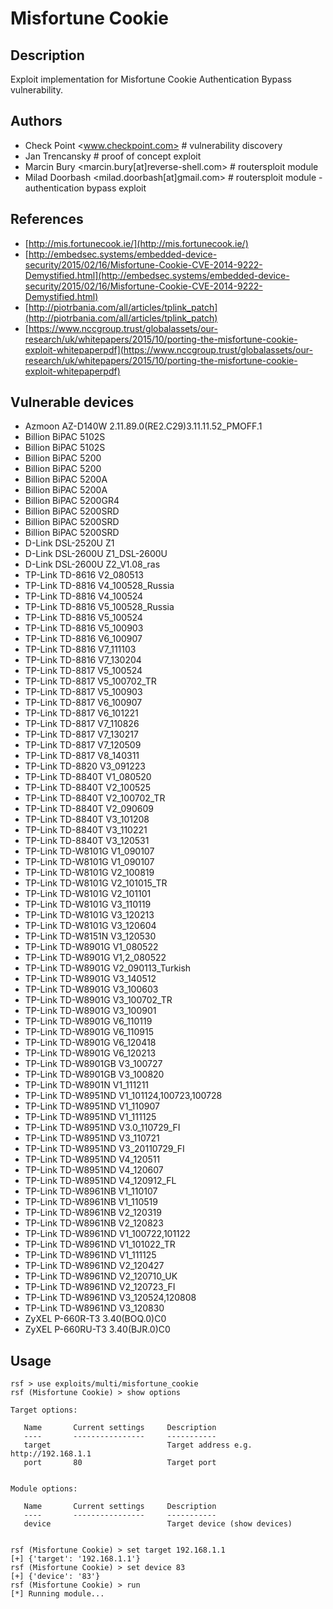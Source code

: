 # Misfortune Cookie

## Description
Exploit implementation for Misfortune Cookie Authentication Bypass vulnerability.

## Authors
* Check Point <www.checkpoint.com> # vulnerability discovery
* Jan Trencansky # proof of concept exploit
* Marcin Bury <marcin.bury[at]reverse-shell.com> # routersploit module
* Milad Doorbash <milad.doorbash[at]gmail.com> # routersploit module - authentication bypass exploit

## References
* [http://mis.fortunecook.ie/](http://mis.fortunecook.ie/)
* [http://embedsec.systems/embedded-device-security/2015/02/16/Misfortune-Cookie-CVE-2014-9222-Demystified.html](http://embedsec.systems/embedded-device-security/2015/02/16/Misfortune-Cookie-CVE-2014-9222-Demystified.html)
* [http://piotrbania.com/all/articles/tplink_patch](http://piotrbania.com/all/articles/tplink_patch)
* [https://www.nccgroup.trust/globalassets/our-research/uk/whitepapers/2015/10/porting-the-misfortune-cookie-exploit-whitepaperpdf](https://www.nccgroup.trust/globalassets/our-research/uk/whitepapers/2015/10/porting-the-misfortune-cookie-exploit-whitepaperpdf)

## Vulnerable devices
* Azmoon AZ-D140W 2.11.89.0(RE2.C29)3.11.11.52_PMOFF.1
* Billion BiPAC 5102S
* Billion BiPAC 5102S
* Billion BiPAC 5200
* Billion BiPAC 5200
* Billion BiPAC 5200A
* Billion BiPAC 5200A
* Billion BiPAC 5200GR4
* Billion BiPAC 5200SRD
* Billion BiPAC 5200SRD
* Billion BiPAC 5200SRD
* D-Link DSL-2520U Z1
* D-Link DSL-2600U Z1_DSL-2600U
* D-Link DSL-2600U Z2_V1.08_ras
* TP-Link TD-8616 V2_080513
* TP-Link TD-8816 V4_100528_Russia
* TP-Link TD-8816 V4_100524
* TP-Link TD-8816 V5_100528_Russia
* TP-Link TD-8816 V5_100524
* TP-Link TD-8816 V5_100903
* TP-Link TD-8816 V6_100907
* TP-Link TD-8816 V7_111103
* TP-Link TD-8816 V7_130204
* TP-Link TD-8817 V5_100524
* TP-Link TD-8817 V5_100702_TR
* TP-Link TD-8817 V5_100903
* TP-Link TD-8817 V6_100907
* TP-Link TD-8817 V6_101221
* TP-Link TD-8817 V7_110826
* TP-Link TD-8817 V7_130217
* TP-Link TD-8817 V7_120509
* TP-Link TD-8817 V8_140311
* TP-Link TD-8820 V3_091223
* TP-Link TD-8840T V1_080520
* TP-Link TD-8840T V2_100525
* TP-Link TD-8840T V2_100702_TR
* TP-Link TD-8840T V2_090609
* TP-Link TD-8840T V3_101208
* TP-Link TD-8840T V3_110221
* TP-Link TD-8840T V3_120531
* TP-Link TD-W8101G V1_090107
* TP-Link TD-W8101G V1_090107
* TP-Link TD-W8101G V2_100819
* TP-Link TD-W8101G V2_101015_TR
* TP-Link TD-W8101G V2_101101
* TP-Link TD-W8101G V3_110119
* TP-Link TD-W8101G V3_120213
* TP-Link TD-W8101G V3_120604
* TP-Link TD-W8151N V3_120530
* TP-Link TD-W8901G V1_080522
* TP-Link TD-W8901G V1,2_080522
* TP-Link TD-W8901G V2_090113_Turkish
* TP-Link TD-W8901G V3_140512
* TP-Link TD-W8901G V3_100603
* TP-Link TD-W8901G V3_100702_TR
* TP-Link TD-W8901G V3_100901
* TP-Link TD-W8901G V6_110119
* TP-Link TD-W8901G V6_110915
* TP-Link TD-W8901G V6_120418
* TP-Link TD-W8901G V6_120213
* TP-Link TD-W8901GB V3_100727
* TP-Link TD-W8901GB V3_100820
* TP-Link TD-W8901N V1_111211
* TP-Link TD-W8951ND V1_101124,100723,100728
* TP-Link TD-W8951ND V1_110907
* TP-Link TD-W8951ND V1_111125
* TP-Link TD-W8951ND V3.0_110729_FI
* TP-Link TD-W8951ND V3_110721
* TP-Link TD-W8951ND V3_20110729_FI
* TP-Link TD-W8951ND V4_120511
* TP-Link TD-W8951ND V4_120607
* TP-Link TD-W8951ND V4_120912_FL
* TP-Link TD-W8961NB V1_110107
* TP-Link TD-W8961NB V1_110519
* TP-Link TD-W8961NB V2_120319
* TP-Link TD-W8961NB V2_120823
* TP-Link TD-W8961ND V1_100722,101122
* TP-Link TD-W8961ND V1_101022_TR
* TP-Link TD-W8961ND V1_111125
* TP-Link TD-W8961ND V2_120427
* TP-Link TD-W8961ND V2_120710_UK
* TP-Link TD-W8961ND V2_120723_FI
* TP-Link TD-W8961ND V3_120524,120808
* TP-Link TD-W8961ND V3_120830
* ZyXEL P-660R-T3 3.40(BOQ.0)C0
* ZyXEL P-660RU-T3 3.40(BJR.0)C0

## Usage
```
rsf > use exploits/multi/misfortune_cookie
rsf (Misfortune Cookie) > show options

Target options:

   Name       Current settings     Description
   ----       ----------------     -----------
   target                          Target address e.g. http://192.168.1.1
   port       80                   Target port


Module options:

   Name       Current settings     Description
   ----       ----------------     -----------
   device                          Target device (show devices)


rsf (Misfortune Cookie) > set target 192.168.1.1
[+] {'target': '192.168.1.1'}
rsf (Misfortune Cookie) > set device 83
[+] {'device': '83'}
rsf (Misfortune Cookie) > run
[*] Running module...
```

